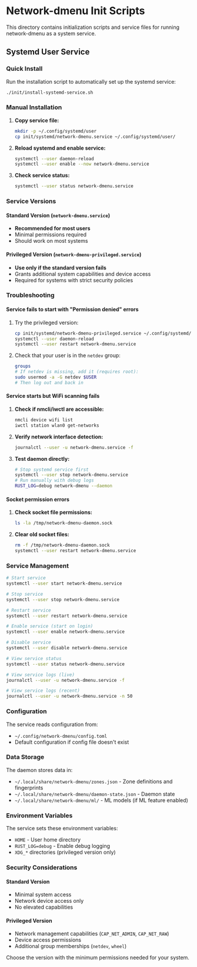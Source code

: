 # Network-dmenu Init Scripts

This directory contains initialization scripts and service files for running network-dmenu as a system service.

## Systemd User Service

### Quick Install

Run the installation script to automatically set up the systemd service:

```bash
./init/install-systemd-service.sh
```

### Manual Installation

1. **Copy service file:**
   ```bash
   mkdir -p ~/.config/systemd/user
   cp init/systemd/network-dmenu.service ~/.config/systemd/user/
   ```

2. **Reload systemd and enable service:**
   ```bash
   systemctl --user daemon-reload
   systemctl --user enable --now network-dmenu.service
   ```

3. **Check service status:**
   ```bash
   systemctl --user status network-dmenu.service
   ```

### Service Versions

#### Standard Version (`network-dmenu.service`)
- **Recommended for most users**
- Minimal permissions required
- Should work on most systems

#### Privileged Version (`network-dmenu-privileged.service`)
- **Use only if the standard version fails**
- Grants additional system capabilities and device access
- Required for systems with strict security policies

### Troubleshooting

#### Service fails to start with "Permission denied" errors

1. Try the privileged version:
   ```bash
   cp init/systemd/network-dmenu-privileged.service ~/.config/systemd/user/network-dmenu.service
   systemctl --user daemon-reload
   systemctl --user restart network-dmenu.service
   ```

2. Check that your user is in the `netdev` group:
   ```bash
   groups
   # If netdev is missing, add it (requires root):
   sudo usermod -a -G netdev $USER
   # Then log out and back in
   ```

#### Service starts but WiFi scanning fails

1. **Check if nmcli/iwctl are accessible:**
   ```bash
   nmcli device wifi list
   iwctl station wlan0 get-networks
   ```

2. **Verify network interface detection:**
   ```bash
   journalctl --user -u network-dmenu.service -f
   ```

3. **Test daemon directly:**
   ```bash
   # Stop systemd service first
   systemctl --user stop network-dmenu.service
   # Run manually with debug logs
   RUST_LOG=debug network-dmenu --daemon
   ```

#### Socket permission errors

1. **Check socket file permissions:**
   ```bash
   ls -la /tmp/network-dmenu-daemon.sock
   ```

2. **Clear old socket files:**
   ```bash
   rm -f /tmp/network-dmenu-daemon.sock
   systemctl --user restart network-dmenu.service
   ```

### Service Management

```bash
# Start service
systemctl --user start network-dmenu.service

# Stop service
systemctl --user stop network-dmenu.service

# Restart service
systemctl --user restart network-dmenu.service

# Enable service (start on login)
systemctl --user enable network-dmenu.service

# Disable service
systemctl --user disable network-dmenu.service

# View service status
systemctl --user status network-dmenu.service

# View service logs (live)
journalctl --user -u network-dmenu.service -f

# View service logs (recent)
journalctl --user -u network-dmenu.service -n 50
```

### Configuration

The service reads configuration from:
- `~/.config/network-dmenu/config.toml`
- Default configuration if config file doesn't exist

### Data Storage

The daemon stores data in:
- `~/.local/share/network-dmenu/zones.json` - Zone definitions and fingerprints
- `~/.local/share/network-dmenu/daemon-state.json` - Daemon state
- `~/.local/share/network-dmenu/ml/` - ML models (if ML feature enabled)

### Environment Variables

The service sets these environment variables:
- `HOME` - User home directory
- `RUST_LOG=debug` - Enable debug logging
- `XDG_*` directories (privileged version only)

### Security Considerations

#### Standard Version
- Minimal system access
- Network device access only
- No elevated capabilities

#### Privileged Version
- Network management capabilities (`CAP_NET_ADMIN`, `CAP_NET_RAW`)
- Device access permissions
- Additional group memberships (`netdev`, `wheel`)

Choose the version with the minimum permissions needed for your system.